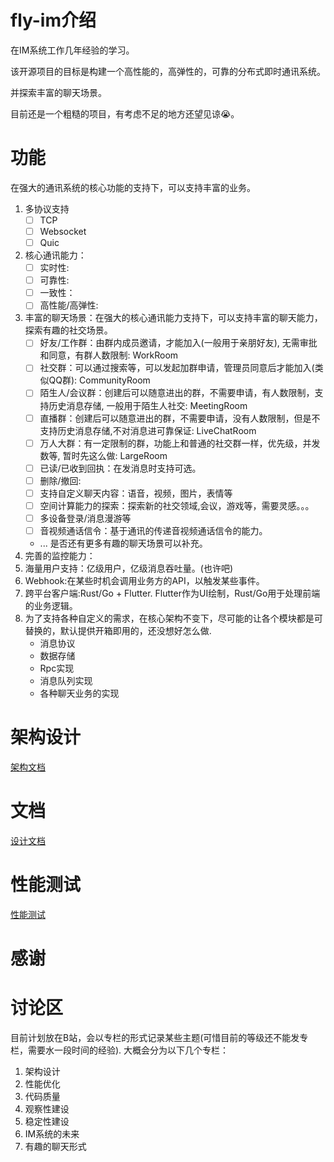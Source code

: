 # fly-im介绍

在IM系统工作几年经验的学习。

该开源项目的目标是构建一个高性能的，高弹性的，可靠的分布式即时通讯系统。

并探索丰富的聊天场景。

目前还是一个粗糙的项目，有考虑不足的地方还望见谅😭。

# 功能

在强大的通讯系统的核心功能的支持下，可以支持丰富的业务。

1. 多协议支持
    - [ ] TCP
    - [ ] Websocket
    - [ ] Quic
2. 核心通讯能力：
    - [ ] 实时性:
    - [ ] 可靠性:
    - [ ] 一致性：
    - [ ] 高性能/高弹性:
3. 丰富的聊天场景：在强大的核心通讯能力支持下，可以支持丰富的聊天能力，探索有趣的社交场景。
    - [ ] 好友/工作群：由群内成员邀请，才能加入(一般用于亲朋好友), 无需审批和同意，有群人数限制: WorkRoom
    - [ ] 社交群：可以通过搜索等，可以发起加群申请，管理员同意后才能加入(类似QQ群): CommunityRoom
    - [ ] 陌生人/会议群：创建后可以随意进出的群，不需要申请，有人数限制，支持历史消息存储, 一般用于陌生人社交: MeetingRoom
    - [ ] 直播群：创建后可以随意进出的群，不需要申请，没有人数限制，但是不支持历史消息存储,不对消息进可靠保证: LiveChatRoom
    - [ ] 万人大群：有一定限制的群，功能上和普通的社交群一样，优先级，并发数等, 暂时先这么做: LargeRoom
    - [ ] 已读/已收到回执：在发消息时支持可选。
    - [ ] 删除/撤回:
    - [ ] 支持自定义聊天内容：语音，视频，图片，表情等
    - [ ] 空间计算能力的探索：探索新的社交领域,会议，游戏等，需要灵感。。。
    - [ ] 多设备登录/消息漫游等
    - [ ] 音视频通话信令：基于通讯的传递音视频通话信令的能力。
    - ... 是否还有更多有趣的聊天场景可以补充。
4. 完善的监控能力：
5. 海量用户支持：亿级用户，亿级消息吞吐量。(也许吧)
6. Webhook:在某些时机会调用业务方的API，以触发某些事件。
7. 跨平台客户端:Rust/Go + Flutter. Flutter作为UI绘制，Rust/Go用于处理前端的业务逻辑。
8. 为了支持各种自定义的需求，在核心架构不变下，尽可能的让各个模块都是可替换的，默认提供开箱即用的，还没想好怎么做.
    - 消息协议
    - 数据存储
    - Rpc实现
    - 消息队列实现
    - 各种聊天业务的实现

# 架构设计

[架构文档](doc/架构文档.md)

# 文档

[设计文档](doc/设计文档.md)

# 性能测试

[性能测试](doc/性能测试.md)

# 感谢

# 讨论区

目前计划放在B站，会以专栏的形式记录某些主题(可惜目前的等级还不能发专栏，需要水一段时间的经验).
大概会分为以下几个专栏：

1. 架构设计
2. 性能优化
3. 代码质量
4. 观察性建设
5. 稳定性建设
6. IM系统的未来
7. 有趣的聊天形式
